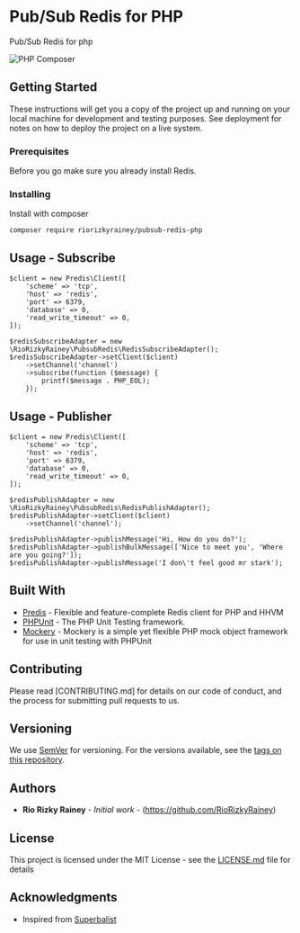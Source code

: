 # Pub/Sub Redis for PHP

Pub/Sub Redis for php

![PHP Composer](https://github.com/RioRizkyRainey/pubsub-redis-php/workflows/PHP%20Composer/badge.svg)

## Getting Started

These instructions will get you a copy of the project up and running on your local machine for development and testing purposes. See deployment for notes on how to deploy the project on a live system.

### Prerequisites

Before you go make sure you already install Redis.

### Installing

Install with composer

```
composer require riorizkyrainey/pubsub-redis-php
```

## Usage - Subscribe

```
$client = new Predis\Client([
    'scheme' => 'tcp',
    'host' => 'redis',
    'port' => 6379,
    'database' => 0,
    'read_write_timeout' => 0,
]);

$redisSubscribeAdapter = new \RioRizkyRainey\PubsubRedis\RedisSubscribeAdapter();
$redisSubscribeAdapter->setClient($client)
    ->setChannel('channel')
    ->subscribe(function ($message) {
        printf($message . PHP_EOL);
    });

```

## Usage - Publisher

```
$client = new Predis\Client([
    'scheme' => 'tcp',
    'host' => 'redis',
    'port' => 6379,
    'database' => 0,
    'read_write_timeout' => 0,
]);

$redisPublishAdapter = new \RioRizkyRainey\PubsubRedis\RedisPublishAdapter();
$redisPublishAdapter->setClient($client)
    ->setChannel('channel');

$redisPublishAdapter->publishMessage('Hi, How do you do?');
$redisPublishAdapter->publishBulkMessage(['Nice to meet you', 'Where are you going?']);
$redisPublishAdapter->publishMessage('I don\'t feel good mr stark');

```

## Built With

* [Predis](https://github.com/nrk/predis) - Flexible and feature-complete Redis client for PHP and HHVM
* [PHPUnit](https://github.com/sebastianbergmann/phpunit) - The PHP Unit Testing framework.
* [Mockery](https://github.com/mockery/mockery) - Mockery is a simple yet flexible PHP mock object framework for use in unit testing with PHPUnit

## Contributing

Please read [CONTRIBUTING.md] for details on our code of conduct, and the process for submitting pull requests to us.

## Versioning

We use [SemVer](http://semver.org/) for versioning. For the versions available, see the [tags on this repository](https://github.com/your/project/tags). 

## Authors

* **Rio Rizky Rainey** - *Initial work* - (https://github.com/RioRizkyRainey)

## License

This project is licensed under the MIT License - see the [LICENSE.md](LICENSE.md) file for details

## Acknowledgments

* Inspired from [Superbalist](https://github.com/Superbalist)

